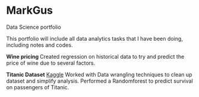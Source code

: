 # MarkGus
Data Science portfolio

This portfolio will include all data analytics tasks that I have been doing, including notes and codes. 

<b>Wine pricing </b>
Created regression on historical data to try and predict the price of wine due to several factors. 

<b>Titanic Dataset</b>
<a href='https://www.kaggle.com/markzugons/notebook7f5e2ed8db/notebook'>Kaggle</a>
Worked with Data wrangling techniques to clean up dataset and simplify analysis. Performed a Randomforest to predict survival on passengers of Titanic. 
